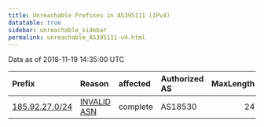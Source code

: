```yaml
---
title: Unreachable Prefixes in AS395111 (IPv4)
datatable: true
sidebar: unreachable_sidebar
permalink: unreachable_AS395111-v4.html
---
```


Data as of 2018-11-19 14:35:00 UTC


<div class="datatable-begin"></div>

| Prefix                                                 | Reason                                                                                                 | affected   | Authorized AS   |   MaxLength | Anchor                                         |   unreachable /24s |
|:-------------------------------------------------------|:-------------------------------------------------------------------------------------------------------|:-----------|:----------------|------------:|:-----------------------------------------------|-------------------:|
| [185.92.27.0/24](https://stat.ripe.net/185.92.27.0/24) | [INVALID ASN](https://rpki-validator.ripe.net/announcement-preview?asn=AS395111&prefix=185.92.27.0/24) | complete   | AS18530         |          24 | [RIPE](unreachable_RIPE_NCC_RPKI_Root-v4.html) |                  1 |

<div class="datatable-end"></div>